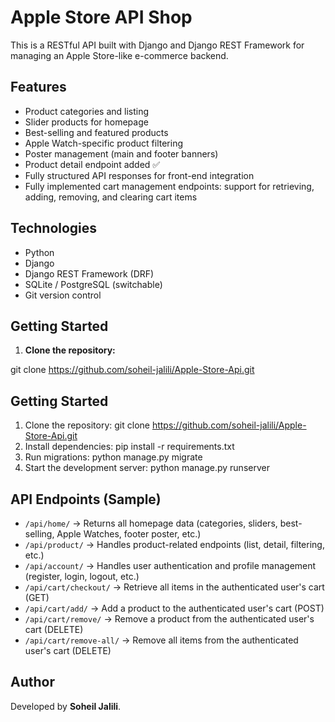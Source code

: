 # Apple Store API Shop

This is a RESTful API built with Django and Django REST Framework for managing an Apple Store-like e-commerce backend.

## Features

- Product categories and listing
- Slider products for homepage
- Best-selling and featured products
- Apple Watch-specific product filtering
- Poster management (main and footer banners)
- Product detail endpoint added ✅
- Fully structured API responses for front-end integration
- Fully implemented cart management endpoints: support for retrieving, adding, removing, and clearing cart items

## Technologies

- Python
- Django
- Django REST Framework (DRF)
- SQLite / PostgreSQL (switchable)
- Git version control

## Getting Started

1. **Clone the repository:**

git clone https://github.com/soheil-jalili/Apple-Store-Api.git

## Getting Started

1. Clone the repository:
   git clone https://github.com/soheil-jalili/Apple-Store-Api.git
2. Install dependencies:
   pip install -r requirements.txt
3. Run migrations:
   python manage.py migrate
4. Start the development server:
   python manage.py runserver

## API Endpoints (Sample)

- `/api/home/` → Returns all homepage data (categories, sliders, best-selling, Apple Watches, footer poster, etc.)
- `/api/product/` → Handles product-related endpoints (list, detail, filtering, etc.)
- `/api/account/` → Handles user authentication and profile management (register, login, logout, etc.)
- `/api/cart/checkout/` → Retrieve all items in the authenticated user's cart (GET)
- `/api/cart/add/` → Add a product to the authenticated user's cart (POST)
- `/api/cart/remove/` → Remove a product from the authenticated user's cart (DELETE)
- `/api/cart/remove-all/` → Remove all items from the authenticated user's cart (DELETE)

## Author

Developed by **Soheil Jalili**.

